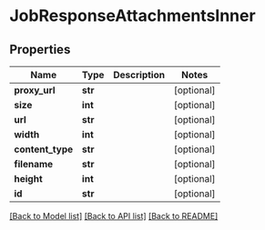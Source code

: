 # JobResponseAttachmentsInner


## Properties
Name | Type | Description | Notes
------------ | ------------- | ------------- | -------------
**proxy_url** | **str** |  | [optional] 
**size** | **int** |  | [optional] 
**url** | **str** |  | [optional] 
**width** | **int** |  | [optional] 
**content_type** | **str** |  | [optional] 
**filename** | **str** |  | [optional] 
**height** | **int** |  | [optional] 
**id** | **str** |  | [optional] 

[[Back to Model list]](../README.md#documentation-for-models) [[Back to API list]](../README.md#documentation-for-api-endpoints) [[Back to README]](../README.md)


